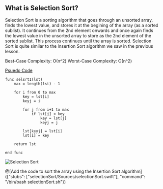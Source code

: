 ## What is Selection Sort?

Selection Sort is a sorting algorithm that goes through an unsorted array, finds the lowest value, and stores it at the begining of the array (as a sorted sublist). It continues from the 2nd element onwards and once again finds the lowest value in the unsorted array to store as the 2nd element of the sorted sublist. This process continues until the array is sorted. Selection Sort is quite similar to the Insertion Sort algorithm we saw in the previous lesson.

Best-Case Complexity: О(n^2) 
Worst-Case Complexity: О(n^2) 

[Psuedo Code](http://www.algorithmist.com/index.php/Selection_sort)
```
func selsrtI(lst)
    max = length(lst) - 1

    for i from 0 to max
        key = lst[i]
        keyj = i

        for j from i+1 to max
            if lst[j] < key
                key = lst[j]
                keyj = j

        lst[keyj] = lst[i]
        lst[i] = key

    return lst

end func
```

![Selection Sort](https://upload.wikimedia.org/wikipedia/commons/0/07/Udtag_sort_001.PNG)


@[Add the code to sort the array using the Insertion Sort algorithm]({"stubs": ["selectionSort/Sources/selectionSort.swift"], "command": "/bin/bash selectionSort.sh"})
